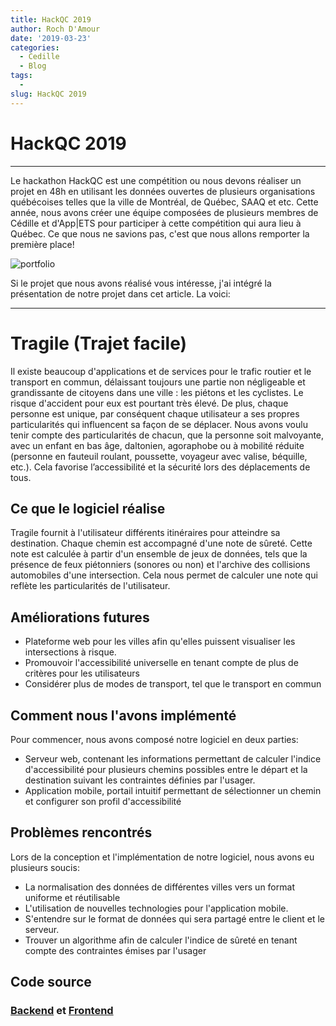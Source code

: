 ```yaml
---
title: HackQC 2019
author: Roch D'Amour
date: '2019-03-23'
categories:
  - Cedille
  - Blog
tags:
  - 
slug: HackQC 2019
---
```


# HackQC 2019
-----

Le hackathon HackQC est une compétition ou nous devons réaliser un projet en 48h en utilisant les données ouvertes de plusieurs organisations québécoises telles que
la ville de Montréal, de Québec, SAAQ et etc. Cette année, nous avons créer une équipe composées de plusieurs membres de Cédille et d'App|ETS pour participer à cette compétition
qui aura lieu à Québec. Ce que nous ne savions pas, c'est que nous allons remporter la première place!

![portfolio](/images/HackQC-gagnant.JPG)

Si le projet que nous avons réalisé vous intéresse, j'ai intégré la présentation de notre projet dans cet article. La voici: 

-----
# Tragile (Trajet facile)

Il existe beaucoup d'applications et de services pour le trafic routier et le transport en commun,
délaissant toujours une partie non négligeable et grandissante de citoyens dans une ville : les piétons et les cyclistes.
Le risque d'accident pour eux est pourtant très élevé. De plus, chaque personne est unique,
par conséquent chaque utilisateur a ses propres particularités qui influencent sa façon de se déplacer.
Nous avons voulu tenir compte des particularités de chacun, que la personne soit malvoyante, avec un enfant en bas âge, daltonien,
agoraphobe ou à mobilité réduite (personne en fauteuil roulant, poussette, voyageur avec valise, béquille, etc.).
Cela favorise l’accessibilité et la sécurité lors des déplacements de tous.

## Ce que le logiciel réalise

Tragile fournit à l'utilisateur différents itinéraires pour atteindre sa destination.
Chaque chemin est accompagné d'une note de sûreté.
Cette note est calculée à partir d'un ensemble de jeux de données, tels que la présence de feux piétonniers 
(sonores ou non) et l'archive des collisions automobiles d'une intersection.
Cela nous permet de calculer une note qui reflète les particularités de l'utilisateur.

## Améliorations futures

- Plateforme web pour les villes afin qu'elles puissent visualiser les intersections à risque. 
- Promouvoir l'accessibilité universelle en tenant compte de plus de critères pour les utilisateurs
- Considérer plus de modes de transport, tel que le transport en commun

## Comment nous l'avons implémenté

Pour commencer, nous avons composé notre logiciel en deux parties: 
- Serveur web, contenant les informations permettant de calculer l'indice d'accessibilité pour plusieurs chemins possibles entre le départ 
et la destination suivant les contraintes définies par l'usager.
- Application mobile, portail intuitif permettant de sélectionner un chemin et configurer son profil d'accessibilité

## Problèmes rencontrés

Lors de la conception et l'implémentation de notre logiciel, nous avons eu plusieurs soucis:
- La normalisation des données de différentes villes vers un format uniforme et réutilisable
- L'utilisation de nouvelles technologies pour l'application mobile.
- S'entendre sur le format de données qui sera partagé entre le client et le serveur.
- Trouver un algorithme afin de calculer l'indice de sûreté en tenant compte des contraintes émises par l'usager

## Code source

### [Backend](https://github.com/ClubCedille/hackqc2019) et [Frontend](https://github.com/eyjafjoll/HackQC19-UI)
